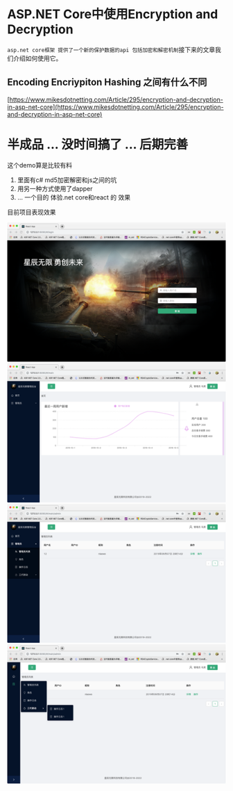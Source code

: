 # ASP.NET Core中使用Encryption and Decryption

`asp.net core框架 提供了一个新的保护数据的api 包括加密和解密机制`接下来的文章我们介绍如何使用它。

## Encoding Encriypiton Hashing 之间有什么不同

[https://www.mikesdotnetting.com/Article/295/encryption-and-decryption-in-asp-net-core](https://www.mikesdotnetting.com/Article/295/encryption-and-decryption-in-asp-net-core)

# 半成品 ... 没时间搞了 ... 后期完善

这个demo算是比较有料
1. 里面有c# md5加密解密和js之间的坑
2. 用另一种方式使用了dapper
3. ... 一个目的 体验.net core和react 的 效果

目前项目表现效果

![b1](/assets/b1.png)
![b2](/assets/b2.png)
![b3](/assets/b3.png)
![b4](/assets/b4.png)